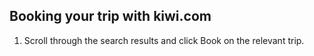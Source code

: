 ## Booking your trip with kiwi.com
1.	Scroll through the search results and click Book on the relevant trip.
